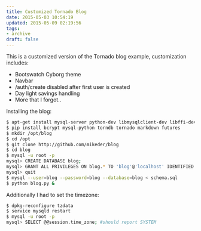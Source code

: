 ```yaml
---
title: Customized Tornado Blog
date: 2015-05-03 10:54:19
updated: 2015-05-09 02:19:56
tags:
- archive
draft: false
---
```


This is a customized version of the Tornado blog example, customization includes:

* Bootswatch Cyborg theme
* Navbar
* /auth/create disabled after first user is created
* Day light savings handling
* More that I forgot..

Installing the blog:

```bash
$ apt-get install mysql-server python-dev libmysqlclient-dev libffi-dev git python-pip
$ pip install bcrypt mysql-python torndb tornado markdown futures
$ mkdir /opt/blog
$ cd /opt
$ git clone http://github.com/mikeder/blog
$ cd blog
$ mysql -u root -p
mysql> CREATE DATABASE blog;
mysql> GRANT ALL PRIVILEGES ON blog.* TO 'blog'@'localhost' IDENTIFIED BY 'blog';
mysql> quit
$ mysql --user=blog --password=blog --database=blog < schema.sql
$ python blog.py &
```

Additionally I had to set the timezone:

```bash
$ dpkg-reconfigure tzdata
$ service mysqld restart
$ mysql -u root -p
mysql> SELECT @@session.time_zone; #should report SYSTEM
```